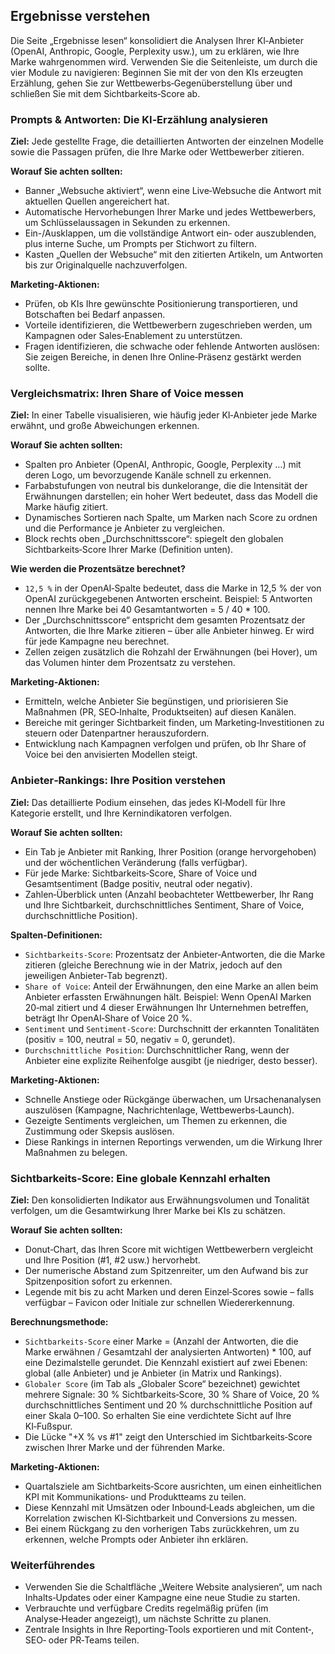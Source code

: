 ## Ergebnisse verstehen

Die Seite „Ergebnisse lesen“ konsolidiert die Analysen Ihrer KI‑Anbieter (OpenAI, Anthropic, Google, Perplexity usw.), um zu erklären, wie Ihre Marke wahrgenommen wird. Verwenden Sie die Seitenleiste, um durch die vier Module zu navigieren: Beginnen Sie mit der von den KIs erzeugten Erzählung, gehen Sie zur Wettbewerbs‑Gegenüberstellung über und schließen Sie mit dem Sichtbarkeits‑Score ab.

### Prompts & Antworten: Die KI‑Erzählung analysieren

**Ziel:** Jede gestellte Frage, die detaillierten Antworten der einzelnen Modelle sowie die Passagen prüfen, die Ihre Marke oder Wettbewerber zitieren.

**Worauf Sie achten sollten:**
- Banner „Websuche aktiviert“, wenn eine Live‑Websuche die Antwort mit aktuellen Quellen angereichert hat.
- Automatische Hervorhebungen Ihrer Marke und jedes Wettbewerbers, um Schlüsselaussagen in Sekunden zu erkennen.
- Ein-/Ausklappen, um die vollständige Antwort ein‑ oder auszublenden, plus interne Suche, um Prompts per Stichwort zu filtern.
- Kasten „Quellen der Websuche“ mit den zitierten Artikeln, um Antworten bis zur Originalquelle nachzuverfolgen.

**Marketing‑Aktionen:**
- Prüfen, ob KIs Ihre gewünschte Positionierung transportieren, und Botschaften bei Bedarf anpassen.
- Vorteile identifizieren, die Wettbewerbern zugeschrieben werden, um Kampagnen oder Sales‑Enablement zu unterstützen.
- Fragen identifizieren, die schwache oder fehlende Antworten auslösen: Sie zeigen Bereiche, in denen Ihre Online‑Präsenz gestärkt werden sollte.

### Vergleichsmatrix: Ihren Share of Voice messen

**Ziel:** In einer Tabelle visualisieren, wie häufig jeder KI‑Anbieter jede Marke erwähnt, und große Abweichungen erkennen.

**Worauf Sie achten sollten:**
- Spalten pro Anbieter (OpenAI, Anthropic, Google, Perplexity …) mit deren Logo, um bevorzugende Kanäle schnell zu erkennen.
- Farbabstufungen von neutral bis dunkelorange, die die Intensität der Erwähnungen darstellen; ein hoher Wert bedeutet, dass das Modell die Marke häufig zitiert.
- Dynamisches Sortieren nach Spalte, um Marken nach Score zu ordnen und die Performance je Anbieter zu vergleichen.
- Block rechts oben „Durchschnittsscore“: spiegelt den globalen Sichtbarkeits‑Score Ihrer Marke (Definition unten).

**Wie werden die Prozentsätze berechnet?**
- `12,5 %` in der OpenAI‑Spalte bedeutet, dass die Marke in 12,5 % der von OpenAI zurückgegebenen Antworten erscheint. Beispiel: 5 Antworten nennen Ihre Marke bei 40 Gesamtantworten = 5 / 40 * 100.
- Der „Durchschnittsscore“ entspricht dem gesamten Prozentsatz der Antworten, die Ihre Marke zitieren – über alle Anbieter hinweg. Er wird für jede Kampagne neu berechnet.
- Zellen zeigen zusätzlich die Rohzahl der Erwähnungen (bei Hover), um das Volumen hinter dem Prozentsatz zu verstehen.

**Marketing‑Aktionen:**
- Ermitteln, welche Anbieter Sie begünstigen, und priorisieren Sie Maßnahmen (PR, SEO‑Inhalte, Produktseiten) auf diesen Kanälen.
- Bereiche mit geringer Sichtbarkeit finden, um Marketing‑Investitionen zu steuern oder Datenpartner herauszufordern.
- Entwicklung nach Kampagnen verfolgen und prüfen, ob Ihr Share of Voice bei den anvisierten Modellen steigt.

### Anbieter‑Rankings: Ihre Position verstehen

**Ziel:** Das detaillierte Podium einsehen, das jedes KI‑Modell für Ihre Kategorie erstellt, und Ihre Kernindikatoren verfolgen.

**Worauf Sie achten sollten:**
- Ein Tab je Anbieter mit Ranking, Ihrer Position (orange hervorgehoben) und der wöchentlichen Veränderung (falls verfügbar).
- Für jede Marke: Sichtbarkeits‑Score, Share of Voice und Gesamtsentiment (Badge positiv, neutral oder negativ).
- Zahlen‑Überblick unten (Anzahl beobachteter Wettbewerber, Ihr Rang und Ihre Sichtbarkeit, durchschnittliches Sentiment, Share of Voice, durchschnittliche Position).

**Spalten‑Definitionen:**
- `Sichtbarkeits‑Score`: Prozentsatz der Anbieter‑Antworten, die die Marke zitieren (gleiche Berechnung wie in der Matrix, jedoch auf den jeweiligen Anbieter‑Tab begrenzt).
- `Share of Voice`: Anteil der Erwähnungen, den eine Marke an allen beim Anbieter erfassten Erwähnungen hält. Beispiel: Wenn OpenAI Marken 20‑mal zitiert und 4 dieser Erwähnungen Ihr Unternehmen betreffen, beträgt Ihr OpenAI‑Share of Voice 20 %.
- `Sentiment` und `Sentiment‑Score`: Durchschnitt der erkannten Tonalitäten (positiv = 100, neutral = 50, negativ = 0, gerundet).
- `Durchschnittliche Position`: Durchschnittlicher Rang, wenn der Anbieter eine explizite Reihenfolge ausgibt (je niedriger, desto besser).

**Marketing‑Aktionen:**
- Schnelle Anstiege oder Rückgänge überwachen, um Ursachenanalysen auszulösen (Kampagne, Nachrichtenlage, Wettbewerbs‑Launch).
- Gezeigte Sentiments vergleichen, um Themen zu erkennen, die Zustimmung oder Skepsis auslösen.
- Diese Rankings in internen Reportings verwenden, um die Wirkung Ihrer Maßnahmen zu belegen.

### Sichtbarkeits‑Score: Eine globale Kennzahl erhalten

**Ziel:** Den konsolidierten Indikator aus Erwähnungsvolumen und Tonalität verfolgen, um die Gesamtwirkung Ihrer Marke bei KIs zu schätzen.

**Worauf Sie achten sollten:**
- Donut‑Chart, das Ihren Score mit wichtigen Wettbewerbern vergleicht und Ihre Position (#1, #2 usw.) hervorhebt.
- Der numerische Abstand zum Spitzenreiter, um den Aufwand bis zur Spitzenposition sofort zu erkennen.
- Legende mit bis zu acht Marken und deren Einzel‑Scores sowie – falls verfügbar – Favicon oder Initiale zur schnellen Wiedererkennung.

**Berechnungsmethode:**
- `Sichtbarkeits‑Score` einer Marke = (Anzahl der Antworten, die die Marke erwähnen / Gesamtzahl der analysierten Antworten) * 100, auf eine Dezimalstelle gerundet. Die Kennzahl existiert auf zwei Ebenen: global (alle Anbieter) und je Anbieter (in Matrix und Rankings).
- `Globaler Score` (im Tab als „Globaler Score“ bezeichnet) gewichtet mehrere Signale: 30 % Sichtbarkeits‑Score, 30 % Share of Voice, 20 % durchschnittliches Sentiment und 20 % durchschnittliche Position auf einer Skala 0–100. So erhalten Sie eine verdichtete Sicht auf Ihre KI‑Fußspur.
- Die Lücke "+X % vs #1" zeigt den Unterschied im Sichtbarkeits‑Score zwischen Ihrer Marke und der führenden Marke.

**Marketing‑Aktionen:**
- Quartalsziele am Sichtbarkeits‑Score ausrichten, um einen einheitlichen KPI mit Kommunikations‑ und Produktteams zu teilen.
- Diese Kennzahl mit Umsätzen oder Inbound‑Leads abgleichen, um die Korrelation zwischen KI‑Sichtbarkeit und Conversions zu messen.
- Bei einem Rückgang zu den vorherigen Tabs zurückkehren, um zu erkennen, welche Prompts oder Anbieter ihn erklären.

### Weiterführendes
- Verwenden Sie die Schaltfläche „Weitere Website analysieren“, um nach Inhalts‑Updates oder einer Kampagne eine neue Studie zu starten.
- Verbrauchte und verfügbare Credits regelmäßig prüfen (im Analyse‑Header angezeigt), um nächste Schritte zu planen.
- Zentrale Insights in Ihre Reporting‑Tools exportieren und mit Content‑, SEO‑ oder PR‑Teams teilen.
